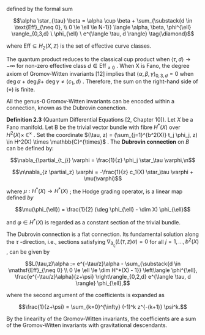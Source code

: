 defined by the formal sum

$$\alpha \star_{\tau} \beta = \alpha \cup \beta + \sum_{\substack{d \in \text{Eff}_{\neq 0}, \\ 0 \le \ell \le N-1}} \langle \alpha, \beta, \phi^{\ell} \rangle_{0,3,d} \ \phi_{\ell} \ e^{\langle \tau, d \rangle} \tag{\diamond}$$

where  $\mathsf{Eff} \subseteq H_2(X,\mathbb{Z})$  is the set of effective curve classes.

The quantum product reduces to the classical cup product when  $\langle \tau, d \rangle \to -\infty$ for non-zero effective class  $d \in \text{Eff}_{\neq 0}$ . When X is Fano, the degree axiom of Gromov-Witten invariants [12] implies that  $\langle \alpha, \beta, \gamma \rangle_{0,3,d} = 0$  when  $\deg \alpha + \deg \beta +$  $\deg \gamma \neq \langle c_1, d \rangle$ . Therefore, the sum on the right-hand side of  $(\diamond)$  is finite.

All the genus-0 Gromov-Witten invariants can be encoded within a connection, known as the Dubrovin conenction.

**Definition 2.3** (Quantum Differential Equations [2, Chapter 10]). Let  $X$  be a Fano manifold. Let B be the trivial vector bundle with fibre  $H^*(X)$  over  $H^2(X) \times$  $\mathbb{C}^{\times}$ . Set the coordinate  $(\tau, z) = (\sum_{j=1}^{b^2(X)} t_j \phi_j, z) \in H^2(X) \times \mathbb{C}^{\times}$ . The **Dubrovin connection** on  $B$  can be defined by:

$$\nabla_{\partial_{t_j}} \varphi = \frac{1}{z} \phi_j \star_\tau \varphi,\n$$

$$\n\nabla_{z \partial_z} \varphi = -\frac{1}{z} c_1(X) \star_\tau \varphi + \mu(\varphi)$$

where  $\mu: H^*(X) \to H^*(X)$ ; the Hodge grading operator, is a linear map defined  $by$ 

$$\mu(\phi_{\ell}) = \frac{1}{2} (\deg \phi_{\ell} - \dim X) \phi_{\ell}$$

and  $\varphi \in H^*(X)$  is regarded as a constant section of the trivial bundle.

The Dubrovin connection is a flat connection. Its fundamental solution along the  $\tau$ -direction, i.e., sections satisfying  $\nabla_{\partial_{t_i}}(L(\tau,z)\alpha) = 0$  for all  $j = 1, \ldots, b^2(X)$ , can be given by

$$L(\tau,z)\alpha := e^{-\tau/z}\alpha - \sum_{\substack{d \in \mathsf{Eff}_{\neq 0} \\ 0 \le \ell \le \dim H^*(X) - 1}} \left\langle \phi^{\ell}, \frac{e^{-\tau/z}\alpha}{z+\psi} \right\rangle_{0,2,d} e^{\langle \tau, d \rangle} \phi_{\ell},$$

where the second argument of the coefficients is expanded as

$$\frac{1}{z+\psi} = \sum_{k=0}^{\infty} (-1)^k z^{-(k+1)} \psi^k.$$

By the linearilty of the Gromov-Witten invariants, the coefficients are a sum of the Gromov-Witten invariants with gravitational descendants.